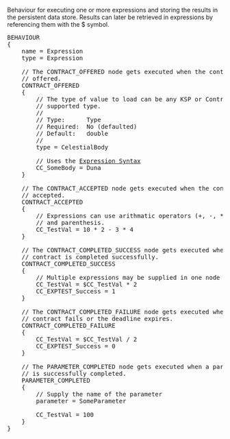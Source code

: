 Behaviour for executing one or more expressions and storing the results in the persistent data store.  Results can later be retrieved in expressions by referencing them with the $ symbol.

<pre>
BEHAVIOUR
{
    name = Expression
    type = Expression

    // The CONTRACT_OFFERED node gets executed when the contract is
    // offered.
    CONTRACT_OFFERED
    {
        // The type of value to load can be any KSP or Contract Configurator
        // supported type.
        //
        // Type:      Type
        // Required:  No (defaulted)
        // Default:   double
        //
        type = CelestialBody

        // Uses the <a href="Expressions">Expression Syntax</a>
        CC_SomeBody = Duna
    }

    // The CONTRACT_ACCEPTED node gets executed when the contract is
    // accepted.
    CONTRACT_ACCEPTED
    {
        // Expressions can use arithmatic operators (+, -, *, /)
        // and parenthesis.
        CC_TestVal = 10 * 2 - 3 * 4
    }

    // The CONTRACT_COMPLETED_SUCCESS node gets executed when the
    // contract is completed successfully.
    CONTRACT_COMPLETED_SUCCESS
    {
        // Multiple expressions may be supplied in one node
        CC_TestVal = $CC_TestVal * 2
        CC_EXPTEST_Success = 1
    }

    // The CONTRACT_COMPLETED_FAILURE node gets executed when the
    // contract fails or the deadline expires.
    CONTRACT_COMPLETED_FAILURE
    {
        CC_TestVal = $CC_TestVal / 2
        CC_EXPTEST_Success = 0
    }

    // The PARAMETER_COMPLETED node gets executed when a parameter
    // is successfully completed.
    PARAMETER_COMPLETED
    {
        // Supply the name of the parameter
        parameter = SomeParameter

        CC_TestVal = 100
    }
}
</pre>
